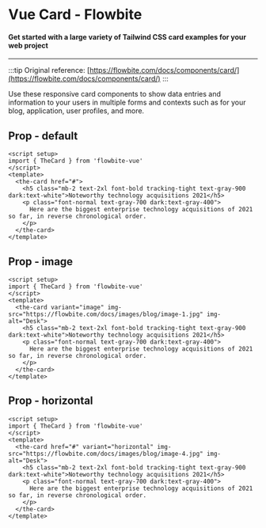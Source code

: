 <script setup>
import CardDefaultExample from './card/examples/CardDefaultExample.vue'
import CardImageExample from './card/examples/CardImageExample.vue'
import CardHorizontalExample from './card/examples/CardHorizontalExample.vue'
</script>
# Vue Card - Flowbite

#### Get started with a large variety of Tailwind CSS card examples for your web project

---

:::tip
Original reference: [https://flowbite.com/docs/components/card/](https://flowbite.com/docs/components/card/)
:::

Use these responsive card components to show data entries and information to your users in multiple forms and contexts such as for your blog, application, user profiles, and more.

## Prop - default

<CardDefaultExample />

```vue
<script setup>
import { TheCard } from 'flowbite-vue'
</script>
<template>
  <the-card href="#">
    <h5 class="mb-2 text-2xl font-bold tracking-tight text-gray-900 dark:text-white">Noteworthy technology acquisitions 2021</h5>
    <p class="font-normal text-gray-700 dark:text-gray-400">
      Here are the biggest enterprise technology acquisitions of 2021 so far, in reverse chronological order.
    </p>
  </the-card>
</template>
```

## Prop - image

<CardImageExample />

```vue
<script setup>
import { TheCard } from 'flowbite-vue'
</script>
<template>
  <the-card variant="image" img-src="https://flowbite.com/docs/images/blog/image-1.jpg" img-alt="Desk">
    <h5 class="mb-2 text-2xl font-bold tracking-tight text-gray-900 dark:text-white">Noteworthy technology acquisitions 2021</h5>
    <p class="font-normal text-gray-700 dark:text-gray-400">
      Here are the biggest enterprise technology acquisitions of 2021 so far, in reverse chronological order.
    </p>
  </the-card>
</template>
```

## Prop - horizontal

<CardHorizontalExample />

```vue
<script setup>
import { TheCard } from 'flowbite-vue'
</script>
<template>
  <the-card href="#" variant="horizontal" img-src="https://flowbite.com/docs/images/blog/image-4.jpg" img-alt="Desk">
    <h5 class="mb-2 text-2xl font-bold tracking-tight text-gray-900 dark:text-white">Noteworthy technology acquisitions 2021</h5>
    <p class="font-normal text-gray-700 dark:text-gray-400">
      Here are the biggest enterprise technology acquisitions of 2021 so far, in reverse chronological order.
    </p>
  </the-card>
</template>
```
